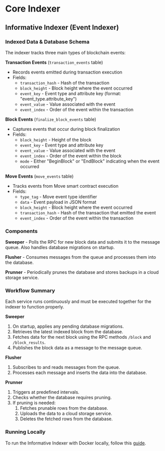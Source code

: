 # Core Indexer

## Informative Indexer (Event Indexer)

### Indexed Data & Database Schema

The indexer tracks three main types of blockchain events:

**Transaction Events** (`transaction_events` table)
- Records events emitted during transaction execution
- Fields:
  - `transaction_hash` - Hash of the transaction
  - `block_height` - Block height where the event occurred
  - `event_key` - Event type and attribute key (format: "event_type.attribute_key")
  - `event_value` - Value associated with the event
  - `event_index` - Order of the event within the transaction

**Block Events** (`finalize_block_events` table)
- Captures events that occur during block finalization
- Fields:
  - `block_height` - Height of the block
  - `event_key` - Event type and attribute key
  - `event_value` - Value associated with the event
  - `event_index` - Order of the event within the block
  - `mode` - Either "BeginBlock" or "EndBlock" indicating when the event occurred

**Move Events** (`move_events` table)
- Tracks events from Move smart contract execution
- Fields:
  - `type_tag` - Move event type identifier
  - `data` - Event payload in JSON format
  - `block_height` - Block height where the event occurred
  - `transaction_hash` - Hash of the transaction that emitted the event
  - `event_index` - Order of the event within the transaction

### Components

**Sweeper** - Polls the RPC for new block data and submits it to the message queue. Also handles database migrations on startup.

**Flusher** - Consumes messages from the queue and processes them into the database.

**Prunner** - Periodically prunes the database and stores backups in a cloud storage service.

### Workflow Summary

Each service runs continuously and must be executed together for the indexer to function properly.

**Sweeper**

1. On startup, applies any pending database migrations.
2. Retrieves the latest indexed block from the database.
3. Fetches data for the next block using the RPC methods `/block` and `/block_results`.
4. Publishes the block data as a message to the message queue.

**Flusher**

1. Subscribes to and reads messages from the queue.
2. Processes each message and inserts the data into the database.

**Prunner**

1. Triggers at predefined intervals.
2. Checks whether the database requires pruning.
3. If pruning is needed:
   1. Fetches prunable rows from the database.
   2. Uploads the data to a cloud storage service.
   3. Deletes the fetched rows from the database.

### Running Locally

To run the Informative Indexer with Docker locally, follow this [guide](local/README.md).
